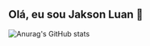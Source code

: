 ## Olá, eu sou Jakson Luan 👋


![Anurag's GitHub stats](https://github-readme-stats.vercel.app/api?https://github.com/jaksonluan=anuraghazra&show_icons=true&theme=transparent)
